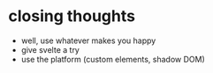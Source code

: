 # closing thoughts

- well, use whatever makes you happy
- give svelte a try
- use the platform (custom elements, shadow DOM)
